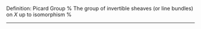 Definition: Picard Group
%
The group of invertible sheaves (or line bundles) on $X$ up to isomorphism
%

---


